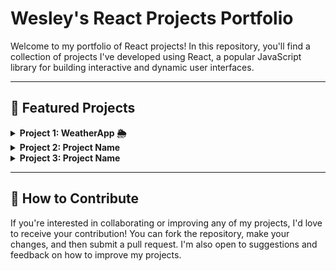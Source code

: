 # Wesley's React Projects Portfolio

Welcome to my portfolio of React projects! In this repository, you'll find a collection of projects I've developed using React, a popular JavaScript library for building interactive and dynamic user interfaces.

---

## 🚀 Featured Projects

<details>
  <summary><b>Project 1: WeatherApp 🌦️</b></summary>
  
  Brief description of the project. Include the technologies used and an overview of what the project does. You can include screenshots or animated gifs to showcase the user interface if possible.

  [View Project](https://github.com/WesleyJohn77/React-Portfolio/tree/main/weather_app)
</details>

<details>
  <summary><b>Project 2: Project Name</b></summary>
  
  Brief description of the project. Include the technologies used and an overview of what the project does. You can include screenshots or animated gifs to showcase the user interface if possible.

  [View Project](project_link)
</details>

<details>
  <summary><b>Project 3: Project Name</b></summary>
  
  Brief description of the project. Include the technologies used and an overview of what the project does. You can include screenshots or animated gifs to showcase the user interface if possible.

  [View Project](project_link)
</details>

---

## 🤝 How to Contribute

If you're interested in collaborating or improving any of my projects, I'd love to receive your contribution! You can fork the repository, make your changes, and then submit a pull request. I'm also open to suggestions and feedback on how to improve my projects.
